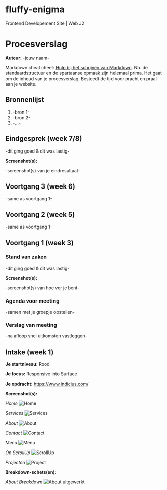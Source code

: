# fluffy-enigma
Frontend Developement Site | Web J2

# Procesverslag
**Auteur:** -jouw naam-

Markdown cheat cheet: [Hulp bij het schrijven van Markdown](https://github.com/adam-p/markdown-here/wiki/Markdown-Cheatsheet). Nb. de standaardstructuur en de spartaanse opmaak zijn helemaal prima. Het gaat om de inhoud van je procesverslag. Besteedt de tijd voor pracht en praal aan je website.



## Bronnenlijst
1. -bron 1-
2. -bron 2-
3. -...-



## Eindgesprek (week 7/8)

-dit ging goed & dit was lastig-

**Screenshot(s):**

-screenshot(s) van je eindresultaat-



## Voortgang 3 (week 6)

-same as voortgang 1-



## Voortgang 2 (week 5)

-same as voortgang 1-



## Voortgang 1 (week 3)

### Stand van zaken

-dit ging goed & dit was lastig-

**Screenshot(s):**

-screenshot(s) van hoe ver je bent-

### Agenda voor meeting

-samen met je groepje opstellen-

### Verslag van meeting

-na afloop snel uitkomsten vastleggen-



## Intake (week 1)

**Je startniveau:** Rood

**Je focus:** Responsive into Surface

**Je opdracht:** https://www.indicius.com/

**Screenshot(s):**

*Home*
![Home](images/indictus_home.png)

*Services*
![Services](images/indictus_services.png)

*About*
![About](images/indictus_about.png)

*Contact*
![Contact](images/indictus_contact.png)

*Menu*
![Menu](images/indictus_menu.png)

*On ScrollUp*
![ScrollUp](images/indictus_scrollup.png)

*Projecten*
![Project](images/indictus_project.png)

**Breakdown-schets(en):**

*About Breakdown*
![About uitgewerkt](images/about_dissect.png)
